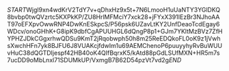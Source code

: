 $START$Wjgl9xn4wdKrV2TdY7v+qDhxHz9x5t+7N6LmooH1uUaNTY3YGlDKQ8bvbp0twQVzrtc5KXPkKP/ZU8HrlMFMciY7xck28+jFYxX391IEzBr3NJhoAAT97oEFXpvOwwRNP4DwKnESkpcS/P56psk6UZavLtKY2UnfDeaoTcdEgay6WDcv/onoGHhK+G8ipK9dbfCgAPUUHGL6dQngP8p1+GJm7YKltMzBVz7ZfHYPHZJDkCGgxrhwQDSu9KmT2jRqobwph50h8m25ReEDQkoFL0oK9z1jVwhsXwchHFn7yk8BJFU6J8VUAKcjfdwIm1u69AEMChenoP6puuyyhyRvBuWUUvHuC38dQGTDIjespf42HB40oK4QIfBqrxK5/kAtd88pGdLSUfMXN+HR5m7s7ucDD9oMbLnxl71SDUMkUP/VxmgB7B62D54pzVt7vd2g$END$